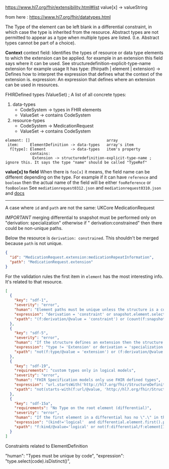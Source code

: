 https://www.hl7.org/fhir/extensibility.html#list
value[x] -> valueString

from here : https://www.hl7.org/fhir/datatypes.html

The Type of the element can be left blank in a differential constraint, in which case the type is inherited from the
resource. Abstract types are not permitted to appear as a type when multiple types are listed.  (I.e. Abstract types
cannot be part of a choice).

**Context**
context field: Identifies the types of resource or data type elements to which the extension can be applied. for example
in an extension this field says where it can be used. See structuredefinition-explicit-type-name extension for example
usage It has type: (fhirpath | element | extension) -> Defines how to interpret the expression that defines what the
context of the extension is. expression: An expression that defines where an extension can be used in resources.

FHIRDefined types (ValueSet) ; A list of all concrete types:

1. data-types
    * CodeSystem -> types in FHIR elements
    * ValueSet -> contains CodeSystem
2. resource-types
    * CodeSystem -> MedicationRequest
    * ValueSet -> contains CodeSystem

```
element: []                                  array
 item:     ElementDefinition -> data-types   array's item
  f[type]: Element           -> data-types   item's property
           contains:
            Extension -> structuredefinition-explicit-type-name ; ignore this. It says the type "name" should be called "TypeRef"
```

**value[x] to field**
When there is `foo[x]` it means, the field name can be different depending on the type. For example if it can
have `reference` and `boolean` then the actual name of the field will be either `fooReference` or `fooBoolean`
See `mediationrequest0312.json` and `mediationrequest0310.json`
and [docs](http://hl7.org/fhir/2018Sep/fhirpath.html#polymorphism)

-----

A case where `id` and `path` are not the same: UKCore MedicationRequest

*IMPORTANT* merging differential to snapshot must be performed only on "derivation: specialization" otherwise if "
derivation:constrained"
then there could be non-unique paths.

Below the resource is `derivation: constrained`. This shouldn't be merged because `path` is not unique.

```json
{
  "id": "MedicationRequest.extension:medicationRepeatInformation",
  "path": "MedicationRequest.extension"
}
```

For the validation rules the first item in `element` has the most interesting info. It's related to that resource.

```json
[
  {
    "key": "sdf-1",
    "severity": "error",
    "human": "Element paths must be unique unless the structure is a constraint",
    "expression": "derivation = 'constraint' or snapshot.element.select(path).isDistinct()",
    "xpath": "(f:derivation/@value = 'constraint') or (count(f:snapshot/f:element) = count(distinct-values(f:snapshot/f:element/f:path/@value)))"
  },
  {
    "key": "sdf-5",
    "severity": "error",
    "human": "If the structure defines an extension then the structure must have context information",
    "expression": "type != 'Extension' or derivation = 'specialization' or (context.exists())",
    "xpath": "not(f:type/@value = 'extension') or (f:derivation/@value = 'specialization') or (exists(f:context))"
  },
  {
    "key": "sdf-19",
    "requirements": "custom types only in logical models",
    "severity": "error",
    "human": "FHIR Specification models only use FHIR defined types",
    "expression": "url.startsWith('http://hl7.org/fhir/StructureDefinition') implies (differential.element.type.code.all(matches('^[a-zA-Z0-9]+$') or matches('^http:\\\\/\\\\/hl7\\\\.org\\\\/fhirpath\\\\/System\\\\.[A-Z][A-Za-z]+$')) and snapshot.element.type.code.all(matches('^[a-zA-Z0-9\\\\.]+$') or matches('^http:\\\\/\\\\/hl7\\\\.org\\\\/fhirpath\\\\/System\\\\.[A-Z][A-Za-z]+$')))",
    "xpath": "not(starts-with(f:url/@value, 'http://hl7.org/fhir/StructureDefinition')) or count(f:differential/f:element/f:type/f:code[@value and not(matches(string(@value), '^[a-zA-Z0-9\\.]+$'))]|f:snapshot/f:element/f:type/f:code[@value and not(matches(string(@value), '^[a-zA-Z0-9]+$\\.'))]) =0"
  },
  {
    "key": "sdf-15a",
    "requirements": "No Type on the root element (differential)",
    "severity": "error",
    "human": "If the first element in a differential has no \".\" in the path and it's not a logical model, it has no type",
    "expression": "(kind!='logical'  and differential.element.first().path.contains('.').not()) implies differential.element.first().type.empty()",
    "xpath": "f:kind/@value='logical' or not(f:differential/f:element[1][not(contains(f:path/@value, '.'))]/f:type)"
  }
]
```

Constraints related to ElementDefinition

"human": "Types must be unique by code",
"expression": "type.select(code).isDistinct()",

